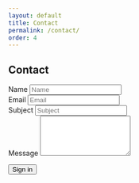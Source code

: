 ```yaml
---
layout: default
title: Contact
permalink: /contact/
order: 4
---
```


## Contact

<form>
  <div class="form-row">
    <div class="form-group col-md-6">
      <label for="name_input">Name</label>
      <input type="text" class="form-control" id="name_input" placeholder="Name">
    </div>
    <div class="form-group col-md-6">
      <label for="email_input">Email</label>
      <input type="email" class="form-control" id="email_input" placeholder="Email">
    </div>
    
  </div>
  
  <div class="form-group">
    <label for="subject_input">Subject</label>
    <input type="text" class="form-control" id="subject_input" placeholder="Subject">
  </div>

  <div class="form-group">
    <label for="body_input">Message</label>
    <textarea class="form-control" rows="5" id="body_input"></textarea>
  </div>
  
  <button type="submit" class="btn btn-primary">Sign in</button>
</form>


<script src="//cdn.ckeditor.com/4.11.4/basic/ckeditor.js"></script>
<script>
CKEDITOR.replace( 'body_input' );
</script>
